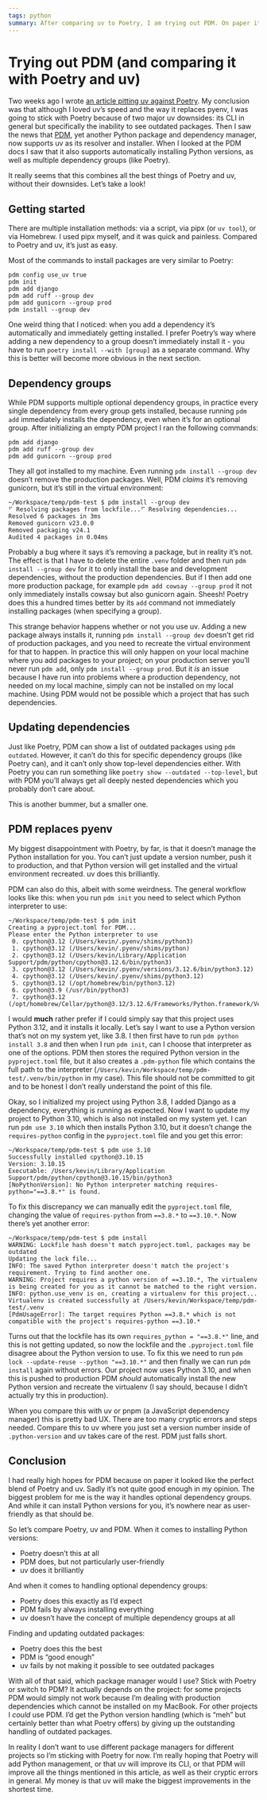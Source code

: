 ```yaml
---
tags: python
summary: After comparing uv to Poetry, I am trying out PDM. On paper it combines all the best things of Poetry and uv, without their downsides. How does it hold up?
---
```


# Trying out PDM (and comparing it with Poetry and uv)

Two weeks ago I wrote [an article pitting uv against Poetry](/articles/2024/python-poetry-vs-uv/). My conclusion was that although I loved uv’s speed and the way it replaces pyenv, I was going to stick with Poetry because of two major uv downsides: its CLI in general but specifically the inability to see outdated packages. Then I saw the news that [PDM](https://pdm-project.org/), yet another Python package and dependency manager, now supports uv as its resolver and installer. When I looked at the PDM docs I saw that it also supports automatically installing Python versions, as well as multiple dependency groups (like Poetry).

It really seems that this combines all the best things of Poetry and uv, without their downsides. Let’s take a look!

## Getting started
There are multiple installation methods: via a script, via pipx (or `uv tool`), or via Homebrew. I used pipx myself, and it was quick and painless. Compared to Poetry and uv, it’s just as easy.

Most of the commands to install packages are very similar to Poetry:

```
pdm config use_uv true
pdm init
pdm add django
pdm add ruff --group dev
pdm add gunicorn --group prod
pdm install --group dev
```

One weird thing that I noticed: when you add a dependency it’s automatically and immediately getting installed. I prefer Poetry’s way where adding a new dependency to a group doesn’t immediately install it - you have to run `poetry install --with [group]` as a separate command. Why this is better will become more obvious in the next section.

## Dependency groups
While PDM supports multiple optional dependency groups, in practice every single dependency from every group gets installed, because running `pdm add` immediately installs the dependency, even when it’s for an optional group. After initializing an empty PDM project I ran the following commands:

```
pdm add django
pdm add ruff --group dev
pdm add gunicorn --group prod
```

They all got installed to my machine. Even running `pdm install --group dev` doesn’t remove the production packages. Well, PDM *claims* it’s removing gunicorn, but it’s still in the virtual environment:

```
~/Workspace/temp/pdm-test $ pdm install --group dev
⠋ Resolving packages from lockfile...⠋ Resolving dependencies...                                                                                                                       Resolved 6 packages in 3ms
Removed gunicorn v23.0.0
Removed packaging v24.1
Audited 4 packages in 0.04ms
```

Probably a bug where it says it’s removing a package, but in reality it’s not. The effect is that I have to delete the entire `.venv` folder and then run `pdm install --group dev` for it to only install the base and development dependencies, without the production dependencies. But if I then add one more production package, for example `pdm add cowsay --group prod` it not only immediately installs cowsay but also gunicorn again. Sheesh! Poetry does this a hundred times better by its `add` command not immediately installing packages (when specifying a group).

This strange behavior happens whether or not you use uv. Adding a new package always installs it, running `pdm install --group dev` doesn’t get rid of production packages, and you need to recreate the virtual environment for that to happen. In practice this will only happen on your local machine where you add packages to your project; on your production server you’ll never run `pdm add`, only `pdm install --group prod`. But it *is* an issue because I have run into problems where a production dependency, not needed on my local machine, simply can not be installed on my local machine. Using PDM would not be possible which a project that has such dependencies.

## Updating dependencies
Just like Poetry, PDM can show a list of outdated packages using `pdm outdated`. However, it can’t do this for specific dependency groups (like Poetry can), and it can’t only show top-level dependencies either. With Poetry you can run something like `poetry show --outdated --top-level`, but with PDM you’ll always get all deeply nested dependencies which you probably don’t care about.

This is another bummer, but a smaller one.

## PDM replaces pyenv
My biggest disappointment with Poetry, by far, is that it doesn’t manage the Python installation for you. You can’t just update a version number, push it to production, and that Python version will get installed and the virtual environment recreated. uv does this brilliantly.

PDM can also do this, albeit with some weirdness. The general workflow looks like this: when you run `pdm init` you need to select which Python interpreter to use:

```
~/Workspace/temp/pdm-test $ pdm init
Creating a pyproject.toml for PDM...
Please enter the Python interpreter to use
 0. cpython@3.12 (/Users/kevin/.pyenv/shims/python3)
 1. cpython@3.12 (/Users/kevin/.pyenv/shims/python)
 2. cpython@3.12 (/Users/kevin/Library/Application Support/pdm/python/cpython@3.12.6/bin/python3)
 3. cpython@3.12 (/Users/kevin/.pyenv/versions/3.12.6/bin/python3.12)
 4. cpython@3.12 (/Users/kevin/.pyenv/shims/python3.12)
 5. cpython@3.12 (/opt/homebrew/bin/python3.12)
 6. cpython@3.9 (/usr/bin/python3)
 7. cpython@3.12 (/opt/homebrew/Cellar/python@3.12/3.12.6/Frameworks/Python.framework/Versions/3.12/bin/python3.12)
```
 
I would **much** rather prefer if I could simply say that this project uses Python 3.12, and it installs it locally. Let’s say I want to use a Python version that’s not on my system yet, like 3.8. I then first have to run `pdm python install 3.8` and then when I run `pdm init`, can I choose that interpreter as one of the options. PDM then stores the required Python version in the `pyproject.toml` file, but it also creates a `.pdm-python` file which contains the full path to the interpreter (`/Users/kevin/Workspace/temp/pdm-test/.venv/bin/python` in my case). This file should not be committed to git and to be honest I don’t really understand the point of this file.

Okay, so I initialized my project using Python 3.8, I added Django as a dependency, everything is running as expected. Now I want to update my project to Python 3.10, which is also not installed on my system yet. I can run `pdm use 3.10` which then installs Python 3.10, but it doesn’t change the `requires-python` config in the `pyproject.toml` file and you get this error:
 
```
~/Workspace/temp/pdm-test $ pdm use 3.10
Successfully installed cpython@3.10.15
Version: 3.10.15
Executable: /Users/kevin/Library/Application Support/pdm/python/cpython@3.10.15/bin/python3
[NoPythonVersion]: No Python interpreter matching requires-python="==3.8.*" is found.
```

To fix this discrepancy we can manually edit the `pyproject.toml` file, changing the value of `requires-python` from `==3.8.*` to `==3.10.*`. Now there’s yet another error:

```
~/Workspace/temp/pdm-test $ pdm install
WARNING: Lockfile hash doesn't match pyproject.toml, packages may be outdated
Updating the lock file...
INFO: The saved Python interpreter doesn't match the project's requirement. Trying to find another one.
WARNING: Project requires a python version of ==3.10.*, The virtualenv is being created for you as it cannot be matched to the right version.
INFO: python.use_venv is on, creating a virtualenv for this project...
Virtualenv is created successfully at /Users/kevin/Workspace/temp/pdm-test/.venv
[PdmUsageError]: The target requires Python ==3.8.* which is not compatible with the project's requires-python ==3.10.*
```

Turns out that the lockfile has its own `requires_python = "==3.8.*"` line, and this is not getting updated, so now the lockfile and the `.pyproject.toml` file disagree about the Python version to use. To fix this we need to run `pdm lock --update-reuse --python "==3.10.*"` and then finally we can run `pdm install` again without errors. Our project now uses Python 3.10, and when this is pushed to production PDM *should* automatically install the new Python version and recreate the virtualenv (I say should, because I didn’t actually try this in production).

When you compare this with uv or pnpm (a JavaScript dependency manager) this is pretty bad UX. There are too many cryptic errors and steps needed. Compare this to uv where you just set a version number inside of `.python-version` and uv takes care of the rest. PDM just falls short.
 
## Conclusion
I had really high hopes for PDM because on paper it looked like the perfect blend of Poetry and uv. Sadly it’s not quite good enough in my opinion. The biggest problem for me is the way it handles optional dependency groups. And while it can install Python versions for you, it’s nowhere near as user-friendly as that should be.

So let’s compare Poetry, uv and PDM. When it comes to installing Python versions:

- Poetry doesn’t this at all
- PDM does, but not particularly user-friendly
- uv does it brilliantly

And when it comes to handling optional dependency groups:

- Poetry does this exactly as I’d expect
- PDM fails by always installing everything
- uv doesn’t have the concept of multiple dependency groups at all

Finding and updating outdated packages:

- Poetry does this the best
- PDM is “good enough”
- uv fails by not making it possible to see outdated packages

With all of that said, which package manager would I use? Stick with Poetry or switch to PDM? It actually depends on the project: for some projects PDM would simply not work because I’m dealing with production dependencies which cannot be installed on my MacBook. For other projects I *could* use PDM. I’d get the Python version handling (which is “meh” but certainly better than what Poetry offers) by giving up the outstanding handling of outdated packages.

In reality I don’t want to use different package managers for different projects so I’m sticking with Poetry for now. I’m really hoping that Poetry will add Python management, or that uv will improve its CLI, or that PDM will improve all the things mentioned in this article, as well as their cryptic errors in general. My money is that uv will make the biggest improvements in the shortest time.